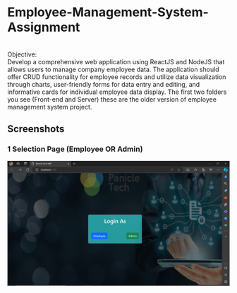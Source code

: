 # Employee-Management-System-Assignment 
<br>
Objective:
<br>
Develop a comprehensive web application using ReactJS and NodeJS that allows users to manage company employee data. The application should offer CRUD functionality for employee records and utilize data visualization through charts, user-friendly forms for data entry and editing, and informative cards for individual employee data display.
The first two folders you see (Front-end and Server) these are the older version of employee management system project.


## Screenshots <br>
### 1 Selection Page (Employee OR Admin)
![screenshot](screenshots/1.png)